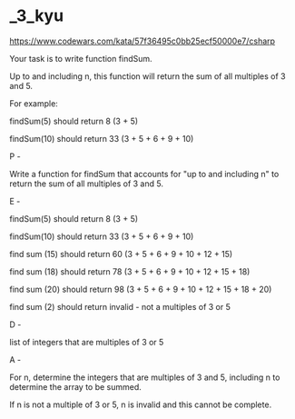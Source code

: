 # \_3_kyu

https://www.codewars.com/kata/57f36495c0bb25ecf50000e7/csharp

Your task is to write function findSum.

Up to and including n, this function will return the sum of all multiples of 3 and 5.

For example:

findSum(5) should return 8 (3 + 5)

findSum(10) should return 33 (3 + 5 + 6 + 9 + 10)

P -

Write a function for findSum that accounts for "up to and including n" to return the sum of all multiples of 3 and 5.

E -

findSum(5) should return 8 (3 + 5)

findSum(10) should return 33 (3 + 5 + 6 + 9 + 10)

find sum (15) should return 60 (3 + 5 + 6 + 9 + 10 + 12 + 15)

find sum (18) should return 78 (3 + 5 + 6 + 9 + 10 + 12 + 15 + 18)

find sum (20) should return 98 (3 + 5 + 6 + 9 + 10 + 12 + 15 + 18 + 20)

find sum (2) should return invalid - not a multiples of 3 or 5

D -

list of integers that are multiples of 3 or 5

A -

For n, determine the integers that are multiples of 3 and 5, including n to determine the array to be summed.

If n is not a multiple of 3 or 5, n is invalid and this cannot be complete.
